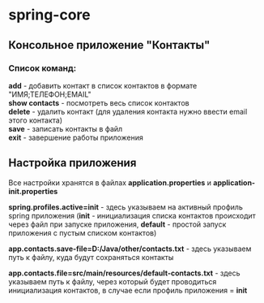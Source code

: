 # spring-core
 <h2>Консольное приложение "Контакты"</h2>
 <h3>Список команд:</h3>
 <p><b>add</b> - добавить контакт в список контактов в формате "ИМЯ;ТЕЛЕФОН;EMAIL"<br><b>show contacts</b> - посмотреть весь список контактов<br><b>delete</b> - удалить контакт (для удаления контакта нужно ввести email этого контакта)<br><b>save</b> - записать контакты в файл <b><br>exit</b> - завершение работы приложения</p>
 <h2>Настройка приложения</h2>
 <p>Все настройки хранятся в файлах <b>application.properties</b> и <b>application-init.properties</b></p>
 <p><b>spring.profiles.active=init</b> - здесь указываем на активный профиль spring приложения (<b>init</b> - инициализация списка контактов происходит через файл при запуске приложения, <b>default</b> - простой запуск приложения с пустым списком контактов)</p>
 <p><b>app.contacts.save-file=D:/Java/other/contacts.txt</b> - здесь указываем путь к файлу, куда будут сохраняться контакты</p>
 <p><b>app.contacts.file=src/main/resources/default-contacts.txt</b> - здесь указываем путь к файлу, через который будет проводиться инициализация контактов, в случае если профиль приложения = <b>init</b></p>
